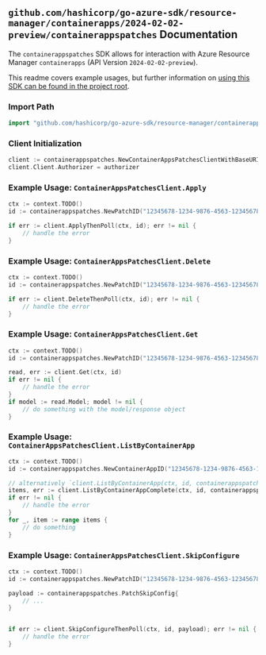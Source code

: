 
## `github.com/hashicorp/go-azure-sdk/resource-manager/containerapps/2024-02-02-preview/containerappspatches` Documentation

The `containerappspatches` SDK allows for interaction with Azure Resource Manager `containerapps` (API Version `2024-02-02-preview`).

This readme covers example usages, but further information on [using this SDK can be found in the project root](https://github.com/hashicorp/go-azure-sdk/tree/main/docs).

### Import Path

```go
import "github.com/hashicorp/go-azure-sdk/resource-manager/containerapps/2024-02-02-preview/containerappspatches"
```


### Client Initialization

```go
client := containerappspatches.NewContainerAppsPatchesClientWithBaseURI("https://management.azure.com")
client.Client.Authorizer = authorizer
```


### Example Usage: `ContainerAppsPatchesClient.Apply`

```go
ctx := context.TODO()
id := containerappspatches.NewPatchID("12345678-1234-9876-4563-123456789012", "example-resource-group", "containerAppName", "patchName")

if err := client.ApplyThenPoll(ctx, id); err != nil {
	// handle the error
}
```


### Example Usage: `ContainerAppsPatchesClient.Delete`

```go
ctx := context.TODO()
id := containerappspatches.NewPatchID("12345678-1234-9876-4563-123456789012", "example-resource-group", "containerAppName", "patchName")

if err := client.DeleteThenPoll(ctx, id); err != nil {
	// handle the error
}
```


### Example Usage: `ContainerAppsPatchesClient.Get`

```go
ctx := context.TODO()
id := containerappspatches.NewPatchID("12345678-1234-9876-4563-123456789012", "example-resource-group", "containerAppName", "patchName")

read, err := client.Get(ctx, id)
if err != nil {
	// handle the error
}
if model := read.Model; model != nil {
	// do something with the model/response object
}
```


### Example Usage: `ContainerAppsPatchesClient.ListByContainerApp`

```go
ctx := context.TODO()
id := containerappspatches.NewContainerAppID("12345678-1234-9876-4563-123456789012", "example-resource-group", "containerAppName")

// alternatively `client.ListByContainerApp(ctx, id, containerappspatches.DefaultListByContainerAppOperationOptions())` can be used to do batched pagination
items, err := client.ListByContainerAppComplete(ctx, id, containerappspatches.DefaultListByContainerAppOperationOptions())
if err != nil {
	// handle the error
}
for _, item := range items {
	// do something
}
```


### Example Usage: `ContainerAppsPatchesClient.SkipConfigure`

```go
ctx := context.TODO()
id := containerappspatches.NewPatchID("12345678-1234-9876-4563-123456789012", "example-resource-group", "containerAppName", "patchName")

payload := containerappspatches.PatchSkipConfig{
	// ...
}


if err := client.SkipConfigureThenPoll(ctx, id, payload); err != nil {
	// handle the error
}
```
